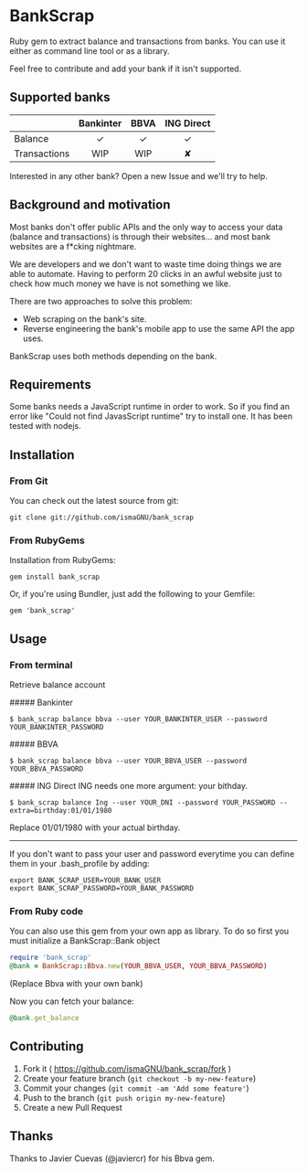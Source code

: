 # BankScrap

Ruby gem to extract balance and transactions from banks. You can use it either as command line tool or as a library.

Feel free to contribute and add your bank if it isn't supported.

## Supported banks

|              | Bankinter |  BBVA  | ING Direct |
|--------------|:---------:|:------:|:----------:|
|    Balance   |    ✓      |   ✓    |  ✓         |
| Transactions |    WIP    |  WIP   |  ✘         |

Interested in any other bank? Open a new Issue and we'll try to help.
 
## Background and motivation

Most banks don't offer public APIs and the only way to access your data (balance and transactions) is through their websites... and most bank websites are a f*cking nightmare.

We are developers and we don't want to waste time doing things we are able to automate. Having to perform 20 clicks in an awful website just to check how much money we have is not something we like.

There are two approaches to solve this problem: 
- Web scraping on the bank's site.
- Reverse engineering the bank's mobile app to use the same API the app uses.

BankScrap uses both methods depending on the bank.

## Requirements

Some banks needs a JavaScript runtime in order to work. So if you find an error like "Could not find JavasScript runtime" try to install one. It has been tested with nodejs.

## Installation

### From Git

You can check out the latest source from git:

    git clone git://github.com/ismaGNU/bank_scrap

### From RubyGems

Installation from RubyGems:

    gem install bank_scrap

Or, if you're using Bundler, just add the following to your Gemfile:

    gem 'bank_scrap'

## Usage

### From terminal
Retrieve balance account

##### Bankinter

    $ bank_scrap balance bbva --user YOUR_BANKINTER_USER --password YOUR_BANKINTER_PASSWORD

##### BBVA

    $ bank_scrap balance bbva --user YOUR_BBVA_USER --password YOUR_BBVA_PASSWORD

##### ING Direct
ING needs one more argument: your bithday.

    $ bank_scrap balance Ing --user YOUR_DNI --password YOUR_PASSWORD --extra=birthday:01/01/1980

Replace 01/01/1980 with your actual birthday.

---
If you don't want to pass your user and password everytime you can define them in your .bash_profile by adding:

    export BANK_SCRAP_USER=YOUR_BANK_USER
    export BANK_SCRAP_PASSWORD=YOUR_BANK_PASSWORD

### From Ruby code

You can also use this gem from your own app as library. To do so first you must initialize a BankScrap::Bank object

```ruby
require 'bank_scrap'
@bank = BankScrap::Bbva.new(YOUR_BBVA_USER, YOUR_BBVA_PASSWORD)
```

(Replace Bbva with your own bank)

Now you can fetch your balance:

```ruby
@bank.get_balance
```


## Contributing

1. Fork it ( https://github.com/ismaGNU/bank_scrap/fork )
2. Create your feature branch (`git checkout -b my-new-feature`)
3. Commit your changes (`git commit -am 'Add some feature'`)
4. Push to the branch (`git push origin my-new-feature`)
5. Create a new Pull Request

## Thanks

Thanks to Javier Cuevas (@javiercr) for his Bbva gem.
